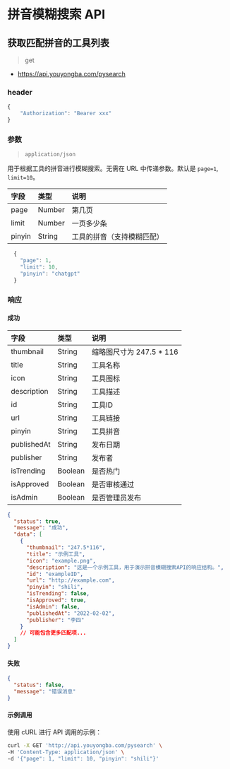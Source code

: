 # 拼音模糊搜索 API

## 获取匹配拼音的工具列表

> get

- https://api.youyongba.com/pysearch

### header

```javascript
{
    "Authorization": "Bearer xxx"
}
```

### 参数
> `application/json`

用于根据工具的拼音进行模糊搜索。无需在 URL 中传递参数。默认是 `page=1`, `limit=10`。

字段 | 类型  | 说明
:--- | :--- | :---
page | Number | 第几页
limit | Number | 一页多少条
pinyin | String | 工具的拼音（支持模糊匹配）

```javascript 
  {
    "page": 1,
    "limit": 10,
    "pinyin": "chatgpt"
  }
```

### 响应

#### 成功

字段 | 类型  | 说明
:--- | :--- | :---
thumbnail | String | 缩略图尺寸为 247.5 * 116
title | String | 工具名称
icon | String | 工具图标
description | String | 工具描述
id | String | 工具ID
url | String | 工具链接
pinyin | String | 工具拼音
publishedAt | String | 发布日期
publisher | String | 发布者
isTrending | Boolean | 是否热门
isApproved | Boolean | 是否审核通过
isAdmin | Boolean | 是否管理员发布

```json
{
  "status": true,
  "message": "成功",
  "data": [
    {
      "thumbnail": "247.5*116",
      "title": "示例工具",
      "icon": "example.png",
      "description": "这是一个示例工具，用于演示拼音模糊搜索API的响应结构。",
      "id": "exampleID",
      "url": "http://example.com",
      "pinyin": "shili",
      "isTrending": false,
      "isApproved": true,
      "isAdmin": false,
      "publishedAt": "2022-02-02",
      "publisher": "李四"
    }
    // 可能包含更多匹配项...
  ]
}
```

#### 失败

```json
{
  "status": false,
  "message": "错误消息"
}
```

#### 示例调用

使用 cURL 进行 API 调用的示例：

```bash
curl -X GET 'http://api.youyongba.com/pysearch' \
-H 'Content-Type: application/json' \
-d '{"page": 1, "limit": 10, "pinyin": "shili"}'
```